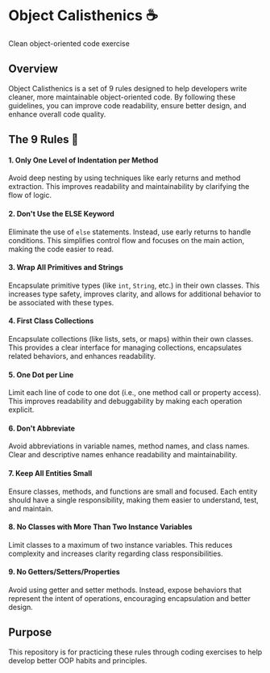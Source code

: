 # Object Calisthenics :coffee:
Clean object-oriented code exercise

## Overview
Object Calisthenics is a set of 9 rules designed to help developers write cleaner, more maintainable object-oriented code. By following these guidelines, you can improve code readability, ensure better design, and enhance overall code quality.

## The 9 Rules :pushpin:

#### 1. Only One Level of Indentation per Method
Avoid deep nesting by using techniques like early returns and method extraction. This improves readability and maintainability by clarifying the flow of logic.

#### 2. Don't Use the ELSE Keyword
Eliminate the use of `else` statements. Instead, use early returns to handle conditions. This simplifies control flow and focuses on the main action, making the code easier to read.

#### 3. Wrap All Primitives and Strings
Encapsulate primitive types (like `int`, `String`, etc.) in their own classes. This increases type safety, improves clarity, and allows for additional behavior to be associated with these types.

#### 4. First Class Collections
Encapsulate collections (like lists, sets, or maps) within their own classes. This provides a clear interface for managing collections, encapsulates related behaviors, and enhances readability.

#### 5. One Dot per Line
Limit each line of code to one dot (i.e., one method call or property access). This improves readability and debuggability by making each operation explicit.

#### 6. Don't Abbreviate
Avoid abbreviations in variable names, method names, and class names. Clear and descriptive names enhance readability and maintainability.

#### 7. Keep All Entities Small
Ensure classes, methods, and functions are small and focused. Each entity should have a single responsibility, making them easier to understand, test, and maintain.

#### 8. No Classes with More Than Two Instance Variables
Limit classes to a maximum of two instance variables. This reduces complexity and increases clarity regarding class responsibilities.

#### 9. No Getters/Setters/Properties
Avoid using getter and setter methods. Instead, expose behaviors that represent the intent of operations, encouraging encapsulation and better design.

## Purpose
This repository is for practicing these rules through coding exercises to help develop better OOP habits and principles.

